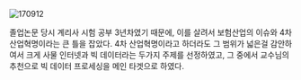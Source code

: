 ![170912](https://user-images.githubusercontent.com/32063022/41095466-751f083c-6a8c-11e8-857e-03441987384c.jpg)

졸업논문 당시 계리사 시험 공부 3년차였기 때문에, 이를 살려서 보험산업의 이슈와 4차 산업혁명이라는 큰 틀을 잡았다.
4차 산업혁명이라고 하더라도 그 범위가 넓은걸 감안하여서 크게 사물 인터넷과 빅 데이터라는 두가지 주제를 선정하였고,
그 중에서 교수님의 추천으로 빅 데이터 프로세싱을 메인 타겟으로 하였다.
